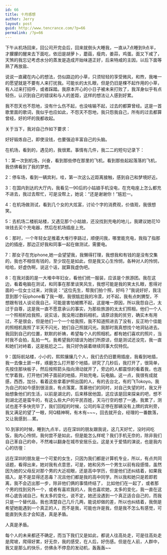 ```yaml
---
id: 66
title: 十月感想
author: Jerry
layout: post
guid: http://www.tencrance.com/?p=66
permalink: /?p=66
---
```

下午从机场回来，回公司开完会后，回来就倒头大睡我，一直从7点睡到9点半，才朦朦的醒来去下面吃，依旧是胡萝卜，蘑菇，瘦肉，姜蒜，鸡蛋。面又下咸了，天煞的我忘记考虑水分的蒸发是造成开始味道正好，后来特咸的主因，以后下面等熟了再放盐、

说说一直藏在内心的想法，仿似路边的小草，只须轻轻的享受微风，和煦，我唯一的愿望就是不要有人来打扰我。可能长的太扎眼，但是仍旧是棵不起作用的小草，有人过来打招呼，或者踩踏。我原本开心的小日子被未来打败了，我浑身似乎有点轻伤，认识到自己的错误和与人的差距，这样的想法让人感到好累。

我不怨天也不怨地，没有什么伤不起，也没啥输不起，过去的都算曾经。这是一首歌里面的歌词，我似乎也应如此，不怨天不怨地，我只怨我自己，所有的过去都算曾经，好的坏的我都收起。

关于当下，我对自己作如下要求：

好好锻炼自己，即使没钱，也要强迫丰富自己的头脑。

在机场，看到的，遇见的，我很累。事情有几件，我二二的短句记录下：

1：第一次到机场，兴奋，看到那些停在那里的飞机，看到那些起起落落的飞机，我仿佛看到了我的梦想。

2：停车场，看到一辆宾利，哇，第一次这么近距离接触，感到自己和梦境好近。

3：在国内到达的大厅内，我看见一90后的小姑娘手机没电，在充电座上怎么都充不进去，我过去帮忙，可是没帮上，她说：“还是谢谢你！”尴尬一。

4：在机场做测试，看到几个女的大炫富，讨论个字的消费观，价值观，我很想笑。

5：去机场二楼航站楼，又遇见那个小姑娘，还没找到充电的地儿，我建议她花10块钱去买个充电器，然后在机场插座上充。

6：那时，一个年轻女足推着大堆行李路过，顺便问我，哪里能充电，我指了指那边的插座，那边正好我和同事一起在做测试，需要电。

7：那女子在充iphone,她一会望望我，我懒得打理，我想我和有钱的是没有交集的，我也不相信有钱的，至少现在是如此，但是我又心生怜悯，各种对人的怜悯，哈哈，好虚伪啊，说这个话，就算我虚伪吧。

8：在我对面的是一大堆中年妇女，看他们统一服装，应该是个旅游团。我在这边，看着电脑在测试，和同事在那里谈笑风生，我想可能是我的笑太扎眼，惹得对面的一位女士过来，对我说：“这位先生，帮我们拍个照，好吗？”我说好好，我注意到那个玩iphone看了我一眼，我很尴尬我的冷漠，对不起，我有点刺猬型，不想跟有钱人谈论我自己，可能是害怕被瞧不起，这是唯一原因，所以我怨自己，太过于自尊，这是我一直不愿意承认的事实，为那些旅游的太太们照相，他们一个人一个照相机给我照，说实话，我没用过数码相机，请原谅我的贫穷，确实木有用过，不是很会，但是他们一个一个给我照，我不知道照进去了没有，反正哟个佳能的照相机我照了半天不闪光，她们自己照就闪光。我那时我真想找个地洞钻进去。我回到自己的位置，默默的祈祷，希望每个人的照相机，都有她们喜欢的照片，当时我不会拍，乱拍一气，我希望我的错误为她们所原谅，但是测试还没完，我一直和她们对峙着，这是尴尬之二。我只好伪装着继续同事大侃特侃。

9：国际航站楼，小小的，熙熙攘攘几个人，我们去仍旧要用插座，我看到地插，我一去像土匪一样，琢磨怎么打开那个地插，研究了几秒后，我打开了，很简单，先按住那块板子，然后按照箭头指向滑动就开了，旁边的人都震惊的看着我，也连忙学着我，打开他们椅子面前的地插，开始充电，玩电脑。这一点，我很有成就感，西西，加分。看着这些拿着护照出国的人，有的去台北，有的飞Tokoyo。我为自己的如今感到很沮丧，有点落寞，羡慕他们的同时，对自己失望的时，我又开始想象他们的生活，以前是湖北的，后来移居他国，这应该是回来探亲的吧，想不到湖北还是蛮牛的，有这么些大户的平民百姓，天马行空的想了一通，我累了，测试也差不多快完毕了，我们回程的时候，公司的车正停在那辆没有上牌的宾利旁，我又满足的望了一眼，阿Q精神啊，有木有~~~，回去就开会，经理的一番数落，又让我感到&#8230;.累。

10.到家的时候，睡到九点半，远在深圳的朋友跟我说，这几天好忙，没时间吃饭，我内心怜悯，我何尝不是如此，但是能怎么样呢？我们手机无奈的，除非我们自己革自己的命，不然难以翻身在城市安居乐业。这是关于爱情的演说，也是我内心的彷徨：

远在深圳的朋友是一个可爱的女生，只因为我们都是计算机专业，所以，有点共同话题，看得出来，她对我有点意思，可是，她和另外一个男生以前有段感情，虽然因为她的父母反对那个男的大近视眼，还是高中学历，但是他们还纠结着，如果我插入，是不是显得还恶毒？况且他们都是我的高中同学。所以我和她只是若即若离，我不会迈出那一步，除非他们俩的事情终结了， 比如他们在一起了，或者那个男的找到另外一个，或者有喜欢我的人，我也喜欢她，太多的变化，我一直在这样心底告诫自己，有太多的变化，说不定，她还没遇到一个真正适合自己的，而我只是一个替代品，我也清楚自己几斤几两，能说却做的差，所以也纠结着，我倒是希望她能遇到一个真正的人，而不是我，可能也许是我，但是我不怎么有感觉，可能直到失去才会知道，真是矛盾。

人真是矛盾。

每个人的未来都还不确定，而当下我们又是如此，都说人往高处走，可是往高处走是爬坡，爬得好累，好无奈，我的感受，在人后，好伤感。但是在人前，人群中，我又是那么的快乐，仿佛永不停息的发动机，轰轰轰~~

&nbsp;